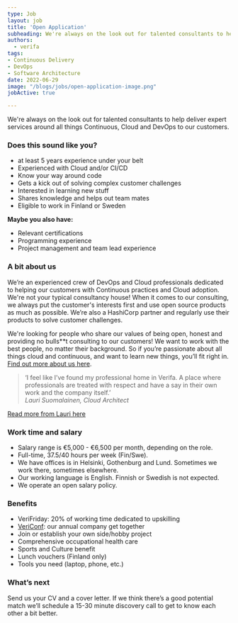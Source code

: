 ```yaml
---
type: Job
layout: job
title: 'Open Application'
subheading: We're always on the look out for talented consultants to help deliver expert services around all things Continuous, Cloud and DevOps to our customers.
authors:
  - verifa
tags:
- Continuous Delivery
- DevOps
- Software Architecture
date: 2022-06-29
image: "/blogs/jobs/open-application-image.png"
jobActive: true

---
```


We're always on the look out for talented consultants to help deliver expert services around all things Continuous, Cloud and DevOps to our customers.

### Does this sound like you?

- at least 5 years experience under your belt
- Experienced with Cloud and/or CI/CD
- Know your way around code
- Gets a kick out of solving complex customer challenges
- Interested in learning new stuff
- Shares knowledge and helps out team mates
- Eligible to work in Finland or Sweden

**Maybe you also have:**

- Relevant certifications
- Programming experience
- Project management and team lead experience

### A bit about us

We’re an experienced crew of DevOps and Cloud professionals dedicated to helping our customers with Continuous practices and Cloud adoption. We're not your typical consultancy house! When it comes to our consulting, we always put the customer's interests first and use open source products as much as possible. We’re also a HashiCorp partner and regularly use their products to solve customer challenges. 

We're looking for people who share our values of being open, honest and providing no bulls**t consulting to our customers! We want to work with the best people, no matter their background. So if you’re passionate about all things cloud and continuous, and want to learn new things, you’ll fit right in. [Find out more about us here](https://verifa.io/company).

<blockquote>
  ‘I feel like I’ve found my professional home in Verifa. A place where professionals are treated with respect and have a say in their own work and the company itself.’
  <br/>
  <cite>Lauri Suomalainen, Cloud Architect</cite>
</blockquote>

[Read more from Lauri here](https://verifa.io/blog/one-year-at-verifa-a-retrospective)

### Work time and salary

- Salary range is €5,000 - €6,500 per month, depending on the role.
- Full-time, 37.5/40 hours per week (Fin/Swe).
- We have offices is in Helsinki, Gothenburg and Lund. Sometimes we work there, sometimes elsewhere.
- Our working language is English. Finnish or Swedish is not expected.
- We operate an open salary policy.

### Benefits

- VeriFriday: 20% of working time dedicated to upskilling
- [VeriConf](https://verifa.io/blog/vericonf-2021-re-connecting-learning-and-teamwork): our annual company get together
- Join or establish your own side/hobby project
- Comprehensive occupational health care
- Sports and Culture benefit
- Lunch vouchers (Finland only)
- Tools you need (laptop, phone, etc.)

### What’s next

Send us your CV and a cover letter. If we think there’s a good potential match we’ll schedule a 15-30 minute discovery call to get to know each other a bit better.